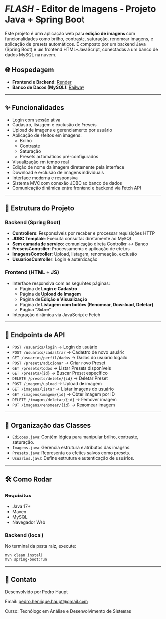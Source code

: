 # **_FLASH_** - Editor de Imagens - Projeto Java + Spring Boot

Este projeto é uma aplicação web para **edição de imagens** com funcionalidades como brilho, contraste, saturação, renomear imagens, e aplicação de presets automáticos. É composto por um backend Java (Spring Boot) e um frontend HTML+JavaScript, conectados a um banco de dados MySQL na nuvem.

## 🌐 Hospedagem

- **Frontend e Backend**: [Render](https://flash-ebm9.onrender.com)
- **Banco de Dados (MySQL)**: [Railway](https://railway.app)

---

## ✨ Funcionalidades

- Login com sessão ativa
- Cadastro, listagem e exclusão de Presets
- Upload de imagens e gerenciamento por usuário
- Aplicação de efeitos em imagens:
  - Brilho
  - Contraste
  - Saturação
  - Presets automáticos pré-configurados
- Visualização em tempo real
- Edição de nome da imagem diretamente pela interface
- Download e exclusão de imagens individuais
- Interface moderna e responsiva
- Sistema MVC com conexão JDBC ao banco de dados
- Comunicação dinâmica entre frontend e backend via Fetch API

---

## 🧱 Estrutura do Projeto

### Backend (Spring Boot)

- **Controllers**: Responsáveis por receber e processar requisições HTTP
- **JDBC Template**: Executa consultas diretamente ao MySQL
- **Sem camada de serviço**: comunicação direta Controller ↔ Banco
- **PresetsController**: Processamento e aplicação de efeitos
- **ImagensController**: Upload, listagem, renomeação, exclusão
- **UsuariosController**: Login e autenticação

### Frontend (HTML + JS)

- Interface responsiva com as seguintes páginas:
  - Página de **Login e Cadastro**
  - Página de **Upload de Imagem**
  - Página de **Edição e Visualização**
  - Página de **Listagem com botões (Renomear, Download, Deletar)**
  - Página "Sobre"
- Integração dinâmica via JavaScript e Fetch

---

## 🔌 Endpoints de API

- `POST /usuarios/login` → Login do usuário
- `POST /usuarios/cadastrar` → Cadastro de novo usuário
- `GET /usuarios/perfil/dados` → Dados do usuário logado
- `POST /presets/adicionar` → Criar novo Preset
- `GET /presets/todos` → Listar Presets disponíveis
- `GET /presets/{id}` → Buscar Preset específico
- `DELETE /presets/delete/{id}` → Deletar Preset
- `POST /imagens/upload` → Upload de imagem
- `GET /imagens/listar` → Listar imagens do usuário
- `GET /imagens/imagem/{id}` → Obter imagem por ID
- `DELETE /imagens/deletar/{id}` → Remover imagem
- `PUT /imagens/renomear/{id}` → Renomear imagem

---

## 📁 Organização das Classes

- `Edicoes.java`: Contém lógica para manipular brilho, contraste, saturação.
- `Imagens.java`: Gerencia estrutura e atributos das imagens.
- `Presets.java`: Representa os efeitos salvos como presets.
- `Usuarios.java`: Define estrutura e autenticação de usuários.

---

## 🛠️ Como Rodar

### Requisitos

- Java 17+
- Maven
- MySQL
- Navegador Web

### Backend (local)

No terminal da pasta raiz, execute:

```bash
mvn clean install
mvn spring-boot:run
```

---  

## 📧 Contato

Desenvolvido por Pedro Haupt

Email: pedro.henrique.haupt@gmail.com

Curso: Tecnólogo em Análise e Desenvolvimento de Sistemas
